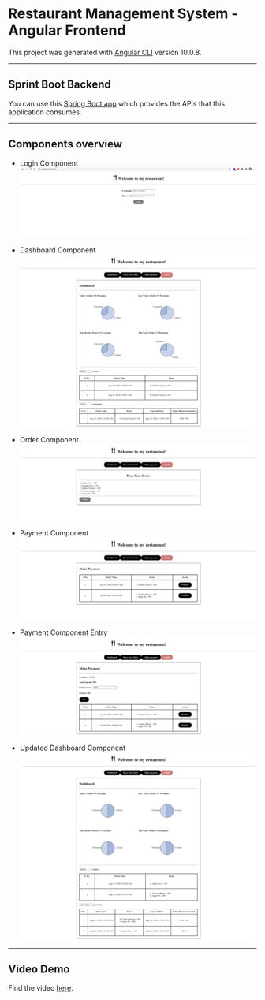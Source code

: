 # Restaurant Management System - Angular Frontend

This project was generated with [Angular CLI](https://github.com/angular/angular-cli) version 10.0.8.

---

## Sprint Boot Backend

You can use this [Spring Boot app](https://github.com/elwyncrestha/restaurant-management-system) which provides the APIs that this application consumes.

---

## Components overview

- Login Component\
  ![Login Component](images/1login.jpg)

- Dashboard Component\
  ![Dashboard Component](images/2dashboard.png)

- Order Component
  ![Order Component](images/3order.png)

- Payment Component
  ![Payment Component](images/4payment.png)

- Payment Component Entry
  ![Payment Component Entry](images/5payment.png)

- Updated Dashboard Component
  ![Updated Dashboard Component](images/6dashboard.png)

---

## Video Demo

Find the video [here](images/rms-demo.mp4).
